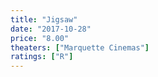 ```yaml
---
title: "Jigsaw"
date: "2017-10-28"
price: "8.00"
theaters: ["Marquette Cinemas"]
ratings: ["R"]
---
```

